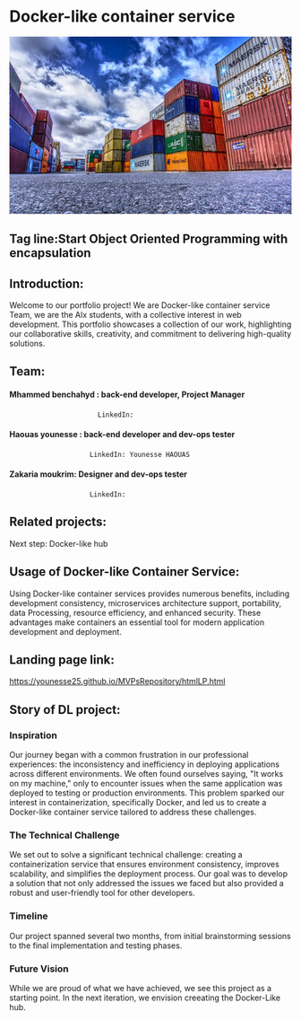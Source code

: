 # Docker-like container service

![fun](container-3118783_640.jpg)

## Tag line:Start Object Oriented Programming with encapsulation

## Introduction:
   Welcome to our portfolio project! We are Docker-like container service Team, we are the Alx students, with a collective interest in web development. This portfolio showcases a collection of our work, highlighting our collaborative skills, creativity, and commitment to delivering high-quality solutions.

## Team:
#### Mhammed benchahyd :	back-end developer, Project Manager
                          LinkedIn:
#### Haouas younesse :	back-end developer and dev-ops tester
                        LinkedIn: Younesse HAOUAS
#### Zakaria moukrim:	Designer and dev-ops tester
                        LinkedIn:

## Related projects:
   Next step: Docker-like hub

## Usage of Docker-like Container Service:
   Using Docker-like container services provides numerous benefits, including development consistency, microservices architecture support, portability, data Processing, resource efficiency, and enhanced security. These advantages make containers an essential tool for modern application development and deployment.

## Landing page link:
https://younesse25.github.io/MVPsRepository/htmlLP.html

## Story of DL project:
### Inspiration
   Our journey began with a common frustration in our professional experiences: the inconsistency and inefficiency in deploying applications across different environments. We often found ourselves saying, "It works on my machine," only to encounter issues when the same application was deployed to testing or production environments. This problem sparked our interest in containerization, specifically Docker, and led us to create a Docker-like container service tailored to address these challenges.

### The Technical Challenge
   We set out to solve a significant technical challenge: creating a containerization service that ensures environment consistency, improves scalability, and simplifies the deployment process. Our goal was to develop a solution that not only addressed the issues we faced but also provided a robust and user-friendly tool for other developers.

### Timeline
   Our project spanned several two months, from initial brainstorming sessions to the final implementation and testing phases.

### Future Vision
   While we are proud of what we have achieved, we see this project as a starting point. In the next iteration, we envision creeating the Docker-Like hub.

